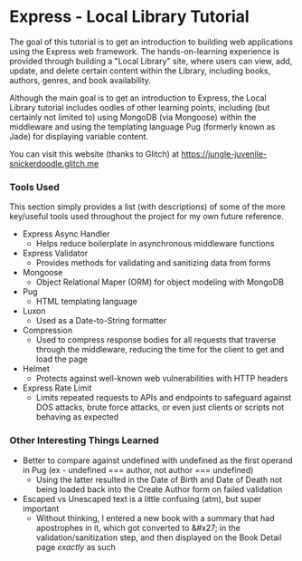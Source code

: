 # Express - Local Library Tutorial
The goal of this tutorial is to get an introduction to building web applications using the Express web framework. The hands-on-learning experience is provided through building a "Local Library" site, where users can view, add, update, and delete certain content within the Library, including books, authors, genres, and book availability.

Although the main goal is to get an introduction to Express, the Local Library tutorial includes oodles of other learning points, including (but certainly not limited to) using MongoDB (via Mongoose) within the middleware and using the templating language Pug (formerly known as Jade) for displaying variable content.

You can visit this website (thanks to Glitch) at https://jungle-juvenile-snickerdoodle.glitch.me

### Tools Used
This section simply provides a list (with descriptions) of some of the more key/useful tools used throughout the project for my own future reference.
- Express Async Handler
  - Helps reduce boilerplate in asynchronous middleware functions
- Express Validator
  - Provides methods for validating and sanitizing data from forms
- Mongoose
  - Object Relational Maper (ORM) for object modeling with MongoDB
- Pug
  - HTML templating language
- Luxon
  - Used as a Date-to-String formatter
- Compression
  - Used to compress response bodies for all requests that traverse through the middleware, reducing the time for the client to get and load the page
- Helmet
  - Protects against well-known web vulnerabilities with HTTP headers
- Express Rate Limit
  - Limits repeated requests to APIs and endpoints to safeguard against DOS attacks, brute force attacks, or even just clients or scripts not behaving as expected

### Other Interesting Things Learned
- Better to compare against undefined with undefined as the first operand in Pug (ex - undefined === author, not author === undefined)
  - Using the latter resulted in the Date of Birth and Date of Death not being loaded back into the Create Author form on failed validation 
- Escaped vs Unescaped text is a little confusing (atm), but super important
  - Without thinking, I entered a new book with a summary that had apostrophes in it, which got converted to \&#x27; in the validation/sanitization step, and then displayed on the Book Detail page <em>exactly</em> as such